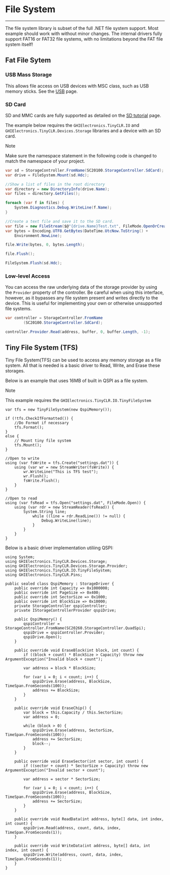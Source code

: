 # File System
---
The file system library is subset of the full .NET file system support. Most example should work with without minor changes. The internal drivers fully support FAT16 or FAT32 file systems, with no limitations beyond the FAT file system itself!

## Fat File Sytem

### USB Mass Storage
This allows file access on USB devices with MSC class, such as USB memory sticks. See the [USB](usb.md) page.

### SD Card
SD and MMC cards are fully supported as detailed on the [SD tutorial](sd-cards.md) page.

The example below requires the `GHIElectronics.TinyCLR.IO` and `GHIElectronics.TinyCLR.Devices.Storage` libraries and a device with an SD card.

> [!Note]
> Make sure the namespace statement in the following code is changed to match the namespace of your project.

```cs
var sd = StorageController.FromName(SC20100.StorageController.SdCard);
var drive = FileSystem.Mount(sd.Hdc);

//Show a list of files in the root directory
var directory = new DirectoryInfo(drive.Name);
var files = directory.GetFiles();

foreach (var f in files) {
    System.Diagnostics.Debug.WriteLine(f.Name);
}

//Create a text file and save it to the SD card.
var file = new FileStream($@"{drive.Name}Test.txt", FileMode.OpenOrCreate);
var bytes = Encoding.UTF8.GetBytes(DateTime.UtcNow.ToString() +
    Environment.NewLine);

file.Write(bytes, 0, bytes.Length);

file.Flush();

FileSystem.Flush(sd.Hdc);

```

### Low-level Access
You can access the raw underlying data of the storage provider by using the `Provider` property of the controller. Be careful when using this interface, however, as it bypasses any file system present and writes directly to the device. This is useful for implementing your own or otherwise unsupported file systems.

```cs
var controller = StorageController.FromName
        (SC20100.StorageController.SdCard);

controller.Provider.Read(address, buffer, 0, buffer.Length, -1);
```

## Tiny File System (TFS)

Tiny File System(TFS) can be used to access any memory storage as a file system. All that is needed is a basic driver to Read, Write, and Erase these storages. 

Below is an example that uses 16MB of built in QSPI as a file system.

> [!Note]
> This example requires the `GHIElectronics.TinyCLR.IO.TinyFileSystem`

```
var tfs = new TinyFileSystem(new QspiMemory());
            
if (!tfs.CheckIfFormatted()) {
    //Do Format if necessary 
    tfs.Format();
}
else {
    // Mount tiny file system
    tfs.Mount();
}

//Open to write
using (var fsWrite = tfs.Create("settings.dat")) {
    using (var wr = new StreamWriter(fsWrite)) {
        wr.WriteLine("This is TFS test");
        wr.Flush();
        fsWrite.Flush();
    }
}

//Open to read
using (var fsRead = tfs.Open("settings.dat", FileMode.Open)) {
    using (var rdr = new StreamReader(fsRead)) {
        System.String line;
            while ((line = rdr.ReadLine()) != null) {
                Debug.WriteLine(line);
            }
        }
    }
}
```
Below is a basic driver implementation utiliing QSPI:

```
using System;
using GHIElectronics.TinyCLR.Devices.Storage;
using GHIElectronics.TinyCLR.Devices.Storage.Provider;
using GHIElectronics.TinyCLR.IO.TinyFileSystem;
using GHIElectronics.TinyCLR.Pins;

public sealed class QspiMemory : StorageDriver {
    public override int Capacity => 0x1000000;
    public override int PageSize => 0x400;
    public override int SectorSize => 0x1000;
    public override int BlockSize => 0x10000;
    private StorageController qspiController;
    private IStorageControllerProvider qspiDrive;

    public QspiMemory() {
        qspiController = StorageController.FromName(SC20260.StorageController.QuadSpi);
        qspiDrive = qspiController.Provider;
        qspiDrive.Open();
    }

    public override void EraseBlock(int block, int count) {
        if ((block + count) * BlockSize > Capacity) throw new ArgumentException("Invalid block + count");

        var address = block * BlockSize;

        for (var i = 0; i < count; i++) {
            qspiDrive.Erase(address, BlockSize, TimeSpan.FromSeconds(100));
            address += BlockSize;
        }
    }
    
    public override void EraseChip() {
        var block = this.Capacity / this.SectorSize;
        var address = 0;
                
        while (block > 0) {
            qspiDrive.Erase(address, SectorSize, TimeSpan.FromSeconds(100));
            address += SectorSize;
            block--;
        }
    }
    
    public override void EraseSector(int sector, int count) {
        if ((sector + count) * SectorSize > Capacity) throw new ArgumentException("Invalid sector + count");

        var address = sector * SectorSize;

        for (var i = 0; i < count; i++) {
            qspiDrive.Erase(address, BlockSize, TimeSpan.FromSeconds(100));
            address += SectorSize;
        }
    }
   
    public override void ReadData(int address, byte[] data, int index, int count) {
        qspiDrive.Read(address, count, data, index, TimeSpan.FromSeconds(1));
    }
    
    public override void WriteData(int address, byte[] data, int index, int count) {
        qspiDrive.Write(address, count, data, index, TimeSpan.FromSeconds(1));
    }
}
```

 
